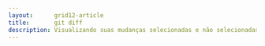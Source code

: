 ```yaml
---
layout:      grid12-article
title:       git diff
description: Visualizando suas mudanças selecionadas e não selecionadas
---
```


<!--
http://git-scm.com/book/pt-br/v1/Git-Essencial-Gravando-Altera%C3%A7%C3%B5es-no-Reposit%C3%B3rio#Visualizando-Suas-Mudan%C3%A7as-Selecionadas-e-N%C3%A3o-Selecionadas
-->